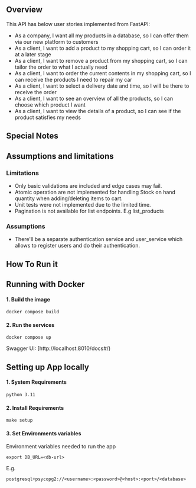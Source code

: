 Overview
---------
This API has below user stories implemented from FastAPI:

* As a company, I want all my products in a database, so I can offer them via our new platform to customers
* As a client, I want to add a product to my shopping cart, so I can order it at a later stage
* As a client, I want to remove a product from my shopping cart, so I can tailor the order to what I actually need
* As a client, I want to order the current contents in my shopping cart, so I can receive the products I need to repair my car
* As a client, I want to select a delivery date and time, so I will be there to receive the order
* As a client, I want to see an overview of all the products, so I can choose which product I want
* As a client, I want to view the details of a product, so I can see if the product satisfies my needs


Special Notes
--------------
## Assumptions and limitations

### Limitations
* Only basic validations are included and edge cases may fail.
* Atomic operation are not implemented for handling Stock on hand quantity when adding/deleting items to cart.
* Unit tests were not implemented due to the limited time.
* Pagination is not available for list endpoints. E.g list_products

### Assumptions
* There'll be a separate authentication service and user_service which allows to register users and do their authentication.

How To Run it
--------------
## Running with Docker

#### 1. Build the image

```shell
docker compose build
```

#### 2. Run the services

```shell
docker compose up
```
Swagger UI:  [http://localhost:8010/docs#/)

## Setting up App locally

#### 1. System Requirements

```shell
python 3.11
```

#### 2. Install Requirements

```shell
make setup
```

#### 3. Set Environments variables

Environment variables needed to run the app
```shell
export DB_URL=<db-url>
```
E.g.
```
postgresql+psycopg2://<username>:<password>@<host>:<port>/<database>
```
